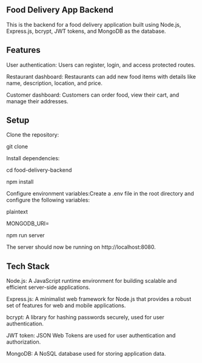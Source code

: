 ## Food Delivery App Backend
This is the backend for a food delivery application built using Node.js, Express.js, bcrypt, JWT tokens, and MongoDB as the database.

## Features

User authentication: Users can register, login, and access protected routes.

Restaurant dashboard: Restaurants can add new food items with details like name, description, location, and price.

Customer dashboard: Customers can order food, view their cart, and manage their addresses.

## Setup
Clone the repository:

git clone <repository-url>

Install dependencies:

cd food-delivery-backend

npm install

Configure environment variables:Create a .env file in the root directory and configure the following variables:

plaintext


MONGODB_URI=<mongodb-uri>

npm run server

The server should now be running on http://localhost:8080.

## Tech Stack

Node.js: A JavaScript runtime environment for building scalable and efficient server-side applications.

Express.js: A minimalist web framework for Node.js that provides a robust set of features for web and mobile applications.

bcrypt: A library for hashing passwords securely, used for user authentication.

JWT token: JSON Web Tokens are used for user authentication and authorization.

MongoDB: A NoSQL database used for storing application data.

